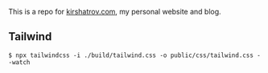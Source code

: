 This is a repo for [kirshatrov.com](https://kirshatrov.com), my personal website and blog.

## Tailwind

```
$ npx tailwindcss -i ./build/tailwind.css -o public/css/tailwind.css --watch
```